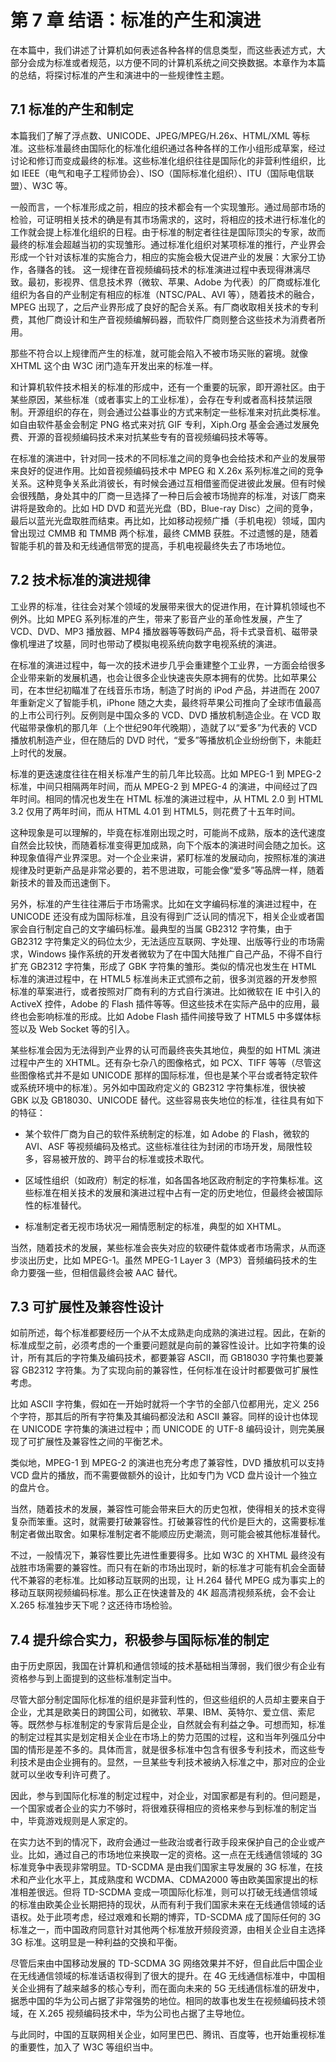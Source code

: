 # 第 7 章  结语：标准的产生和演进  

在本篇中，我们讲述了计算机如何表述各种各样的信息类型，而这些表述方式，大部分会成为标准或者规范，以方便不同的计算机系统之间交换数据。本章作为本篇的总结，将探讨标准的产生和演进中的一些规律性主题。  

## 7.1  标准的产生和制定  

本篇我们了解了浮点数、UNICODE、JPEG/MPEG/H.26x、HTML/XML 等标准。这些标准最终由国际化的标准化组织通过各种各样的工作小组形成草案，经过讨论和修订而变成最终的标准。这些标准化组织往往是国际化的非营利性组织，比如 IEEE（电气和电子工程师协会）、ISO（国际标准化组织）、ITU（国际电信联盟）、W3C 等。  

一般而言，一个标准形成之前，相应的技术都会有一个实现雏形。通过局部市场的检验，可证明相关技术的确是有其市场需求的，这时，将相应的技术进行标准化的工作就会提上标准化组织的日程。由于标准的制定者往往是国际顶尖的专家，故而最终的标准会超越当初的实现雏形。通过标准化组织对某项标准的推行，产业界会形成一个针对该标准的实施合力，相应的实施会极大促进产业的发展：大家分工协作，各赚各的钱。
这一规律在音视频编码技术的标准演进过程中表现得淋漓尽致。最初，影视界、信息技术界（微软、苹果、Adobe 为代表）的厂商或标准化组织为各自的产业制定有相应的标准（NTSC/PAL、AVI 等），随着技术的融合，MPEG 出现了，之后产业界形成了良好的配合关系。有厂商收取相关技术的专利费，其他厂商设计和生产音视频编解码器，而软件厂商则整合这些技术为消费者所用。  

那些不符合以上规律而产生的标准，就可能会陷入不被市场买账的窘境。就像 XHTML 这个由 W3C 闭门造车开发出来的标准一样。  

和计算机软件技术相关的标准的形成中，还有一个重要的玩家，即开源社区。由于某些原因，某些标准（或者事实上的工业标准），会存在专利或者高科技禁运限制。开源组织的存在，则会通过公益事业的方式来制定一些标准来对抗此类标准。如自由软件基金会制定 PNG 格式来对抗 GIF 专利，Xiph.Org 基金会通过发展免费、开源的音视频编码技术来对抗某些专有的音视频编码技术等等。  

在标准的演进中，针对同一技术的不同标准之间的竞争也会给技术和产业的发展带来良好的促进作用。比如音视频编码技术中 MPEG 和 X.26x 系列标准之间的竞争关系。这种竞争关系此消彼长，有时候会通过互相借鉴而促进彼此发展。但有时候会很残酷，身处其中的厂商一旦选择了一种日后会被市场抛弃的标准，对该厂商来讲将是致命的。比如 HD DVD 和蓝光光盘（BD，Blue-ray Disc）之间的竞争，最后以蓝光光盘取胜而结束。再比如，比如移动视频广播（手机电视）领域，国内曾出现过 CMMB 和 TMMB 两个标准，最终 CMMB 获胜。不过遗憾的是，随着智能手机的普及和无线通信带宽的提高，手机电视最终失去了市场地位。  

## 7.2  技术标准的演进规律  

工业界的标准，往往会对某个领域的发展带来很大的促进作用，在计算机领域也不例外。比如 MPEG 系列标准的产生，带来了影音产业的革命性发展，产生了 VCD、DVD、MP3 播放器、MP4 播放器等等数码产品，将卡式录音机、磁带录像机埋进了坟墓，同时也带动了模拟电视系统向数字电视系统的演进。  

在标准的演进过程中，每一次的技术进步几乎会重建整个工业界，一方面会给很多企业带来新的发展机遇，也会让很多企业快速丧失原本拥有的优势。比如苹果公司，在本世纪初瞄准了在线音乐市场，制造了时尚的 iPod 产品，并进而在 2007 年重新定义了智能手机，iPhone 随之大卖，最终将苹果公司推向了全球市值最高的上市公司行列。反例则是中国众多的 VCD、DVD 播放机制造企业。在 VCD 取代磁带录像机的那几年（上个世纪90年代晚期），造就了以“爱多”为代表的 VCD 播放机制造产业，但在随后的 DVD 时代，“爱多”等播放机企业纷纷倒下，未能赶上时代的发展。  

标准的更迭速度往往在相关标准产生的前几年比较高。比如 MPEG-1 到 MPEG-2 标准，中间只相隔两年时间，而从 MPEG-2 到 MPEG-4 的演进，中间经过了四年时间。相同的情况也发生在 HTML 标准的演进过程中，从 HTML 2.0 到 HTML 3.2 仅用了两年时间，而从 HTML 4.01 到 HTML5，则花费了十五年时间。  

这种现象是可以理解的，毕竟在标准刚出现之时，可能尚不成熟，版本的迭代速度自然会比较快，而随着标准变得更加成熟，向下个版本的演进时间会随之加长。这种现象值得产业界深思。对一个企业来讲，紧盯标准的发展动向，按照标准的演进规律及时更新产品是非常必要的，若不思进取，可能会像“爱多”等品牌一样，随着新技术的普及而迅速倒下。  

另外，标准的产生往往滞后于市场需求。比如在文字编码标准的演进过程中，在 UNICODE 还没有成为国际标准，且没有得到广泛认同的情况下，相关企业或者国家会自行制定自己的文字编码标准。最典型的当属 GB2312 字符集，由于 GB2312 字符集定义的码位太少，无法适应互联网、字处理、出版等行业的市场需求，Windows 操作系统的开发者微软为了在中国大陆推广自己产品，不得不自行扩充 GB2312 字符集，形成了 GBK 字符集的雏形。类似的情况也发生在 HTML 标准的演进过程中，在 HTML5 标准尚未正式颁布之前，很多浏览器的开发参照标准的草案进行，或者按照对厂商有利的方式自行演进。比如微软在 IE 中引入的 ActiveX 控件，Adobe 的 Flash 插件等等。但这些技术在实际产品中的应用，最终也会影响标准的形成。比如 Adobe Flash 插件间接导致了 HTML5 中多媒体标签以及 Web Socket 等的引入。  

某些标准会因为无法得到产业界的认可而最终丧失其地位，典型的如 HTML 演进过程中产生的 XHTML。还有杂七杂八的图像格式，如 PCX、TIFF 等等（尽管这些图像格式并不是如 UNICODE 那样的国际标准，但也是某个平台或者特定软件或系统环境中的标准）。另外如中国政府定义的 GB2312 字符集标准，很快被 GBK 以及 GB18030、UNICODE 替代。这些容易丧失地位的标准，往往具有如下的特征：  

- 某个软件厂商为自己的软件系统制定的标准，如 Adobe 的 Flash，微软的 AVI、ASF 等视频编码及格式。这些标准往往为封闭的市场开发，局限性较多，容易被开放的、跨平台的标准或技术取代。  

- 区域性组织（如政府）制定的标准，如各国各地区政府制定的字符集标准。这些标准在相关技术的发展和演进过程中占有一定的历史地位，但最终会被国际性的标准替代。  

- 标准制定者无视市场状况一厢情愿制定的标准，典型的如 XHTML。  

当然，随着技术的发展，某些标准会丧失对应的软硬件载体或者市场需求，从而逐步淡出历史，比如 MPEG-1。虽然 MPEG-1 Layer 3（MP3）音频编码技术的生命力要强一些，但相信最终会被 AAC 替代。  

## 7.3  可扩展性及兼容性设计  

如前所述，每个标准都要经历一个从不太成熟走向成熟的演进过程。因此，在新的标准成型之前，必须考虑的一个重要问题就是向前的兼容性设计。比如字符集的设计，所有其后的字符集及编码技术，都要兼容 ASCII，而 GB18030 字符集也要兼容 GB2312 字符集。为了实现向前的兼容性，任何标准在设计时都要做可扩展性考虑。  

比如 ASCII 字符集，假如在一开始时就将一个字节的全部八位都用光，定义 256 个字符，那其后的所有字符集及其编码都没法和 ASCII 兼容。同样的设计也体现在 UNICODE 字符集的演进过程中；而 UNICODE 的 UTF-8 编码设计，则完美展现了可扩展性及兼容性之间的平衡艺术。  

类似地，MPEG-1 到 MPEG-2 的演进也充分考虑了兼容性，DVD 播放机可以支持 VCD 盘片的播放，而不需要做额外的设计，比如专门为 VCD 盘片设计一个独立的盘片仓。  

当然，随着技术的发展，兼容性可能会带来巨大的历史包袱，使得相关的技术变得复杂而笨重。这时，就需要打破兼容性。打破兼容性的代价是巨大的，这需要标准制定者做出取舍。如果标准制定者不能顺应历史潮流，则可能会被其他标准替代。  

不过，一般情况下，兼容性要比先进性重要得多。比如 W3C 的 XHTML 最终没有战胜市场需要的兼容性。而只有在新的市场出现时，新的标准才可能有机会全面替代不兼容的老标准。比如移动互联网的出现，让 H.264 替代 MPEG 成为事实上的移动互联网视频编码标准。那么正在快速普及的 4K 超高清视频系统，会不会让 X.265 标准独步天下呢？这还待市场检验。  

## 7.4  提升综合实力，积极参与国际标准的制定  

由于历史原因，我国在计算机和通信领域的技术基础相当薄弱，我们很少有企业有资格参与到上面提到的这些标准制定当中。  

尽管大部分制定国际化标准的组织是非营利性的，但这些组织的人员却主要来自于企业，尤其是欧美日的跨国公司，如微软、苹果、IBM、英特尔、爱立信、索尼等。既然参与标准制定的专家背后是企业，自然就会有利益之争。可想而知，标准的制定过程其实是划定相关企业在市场上的势力范围的过程，这和当年列强瓜分中国的情形是差不多的。具体而言，就是很多标准中包含有很多专利技术，而这些专利技术是由企业拥有的。显然，一旦某些专利技术被纳入标准之中，那对应的企业就可以坐收专利许可费了。  

因此，参与到国际化标准的制定过程中，对企业，对国家都是有利的。但问题是，一个国家或者企业的实力不够时，将很难获得相应的资格来参与到标准的制定当中，毕竟游戏规则是人家定的。  

在实力达不到的情况下，政府会通过一些政治或者行政手段来保护自己的企业或产业。比如，通过自己的市场地位来换取一定的资格。这一点在无线通信领域的 3G 标准竞争中表现非常明显。TD-SCDMA 是由我们国家主导发展的 3G 标准，在技术和产业化水平上，其成熟度和 WCDMA、CDMA2000 等由欧美国家提出的标准相差很远。但将 TD-SCDMA 变成一项国际化标准，则可以打破无线通信领域的标准由欧美企业长期把持的现状，从而有利于我们国家未来在无线通信领域的话语权。处于此项考虑，经过艰难和长期的博弈，TD-SCDMA 成了国际任何的 3G 标准之一，而中国政府同意针对其他两个标准放开频段资源，由相关企业自主选择 3G 标准。这明显是一种利益的交换和平衡。  

尽管后来由中国移动发展的 TD-SCDMA 3G 网络效果并不好，但自此后中国企业在无线通信领域的标准话语权得到了很大的提升。在 4G 无线通信标准中，中国相关企业拥有了越来越多的核心专利，而在面向未来的 5G 无线通信标准的研发中，据悉中国的华为公司占据了非常强势的地位。相同的故事也发生在视频编码技术领域，在 X.265 视频编码技术中，华为公司也占据了主导地位。  

与此同时，中国的互联网相关企业，如阿里巴巴、腾讯、百度等，也开始重视标准的重要性，加入了 W3C 等组织当中。  

